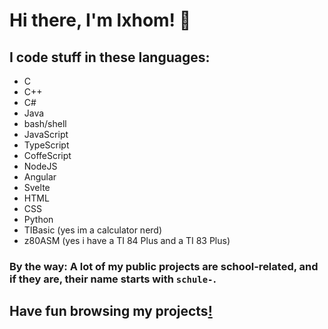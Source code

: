 # Hi there, I'm lxhom! 👋

## I code stuff in these languages:

- C
- C++
- C#
- Java
- bash/shell
- JavaScript
- TypeScript
- CoffeScript
- NodeJS
- Angular
- Svelte
- HTML
- CSS
- Python
- TIBasic (yes im a calculator nerd)
- z80ASM (yes i have a TI 84 Plus and a TI 83 Plus)

### By the way: A lot of my public projects are school-related, and if they are, their name starts with `schule-`.

## Have fun browsing my projects[!](https://github.com/lxhom/lxhom/?do_NOT_look_inside_the_folder)
